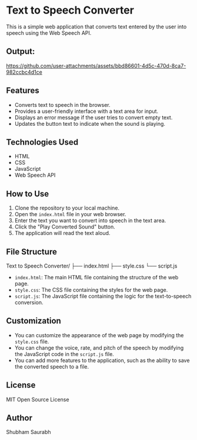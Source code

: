 # Text to Speech Converter

This is a simple web application that converts text entered by the user into speech using the Web Speech API.

## Output:

https://github.com/user-attachments/assets/bbd86601-4d5c-470d-8ca7-982ccbc4d1ce

## Features

-   Converts text to speech in the browser.
-   Provides a user-friendly interface with a text area for input.
-   Displays an error message if the user tries to convert empty text.
-   Updates the button text to indicate when the sound is playing.

## Technologies Used

-   HTML
-   CSS
-   JavaScript
-   Web Speech API

## How to Use

1.  Clone the repository to your local machine.
2.  Open the `index.html` file in your web browser.
3.  Enter the text you want to convert into speech in the text area.
4.  Click the "Play Converted Sound" button.
5.  The application will read the text aloud.

## File Structure

Text to Speech Converter/
├── index.html
├── style.css
└── script.js

-   `index.html`: The main HTML file containing the structure of the web page.
-   `style.css`: The CSS file containing the styles for the web page.
-   `script.js`: The JavaScript file containing the logic for the text-to-speech conversion.

## Customization

-   You can customize the appearance of the web page by modifying the `style.css` file.
-   You can change the voice, rate, and pitch of the speech by modifying the JavaScript code in the `script.js` file.
-   You can add more features to the application, such as the ability to save the converted speech to a file.

## License

MIT Open Source License

## Author

Shubham Saurabh
